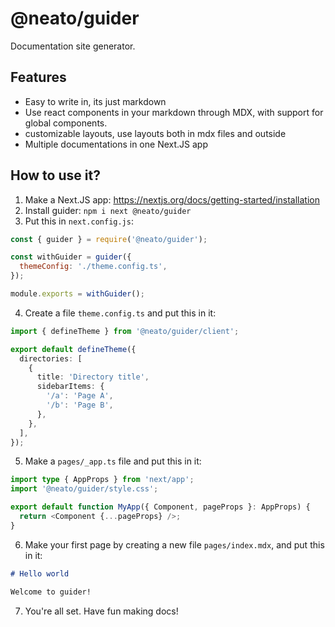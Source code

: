 # @neato/guider

Documentation site generator.

## Features
- Easy to write in, its just markdown
- Use react components in your markdown through MDX, with support for global components.
- customizable layouts, use layouts both in mdx files and outside
- Multiple documentations in one Next.JS app

## How to use it?
1. Make a Next.JS app: https://nextjs.org/docs/getting-started/installation
2. Install guider: `npm i next @neato/guider`
3. Put this in `next.config.js`:
```js
const { guider } = require('@neato/guider');

const withGuider = guider({
  themeConfig: './theme.config.ts',
});

module.exports = withGuider();
```
4. Create a file `theme.config.ts` and put this in it:
```ts
import { defineTheme } from '@neato/guider/client';

export default defineTheme({
  directories: [
    {
      title: 'Directory title',
      sidebarItems: {
        '/a': 'Page A',
        '/b': 'Page B',
      },
    },
  ],
});
```
5. Make a `pages/_app.ts` file and put this in it:
```ts
import type { AppProps } from 'next/app';
import '@neato/guider/style.css';

export default function MyApp({ Component, pageProps }: AppProps) {
  return <Component {...pageProps} />;
}
```
6. Make your first page by creating a new file `pages/index.mdx`, and put this in it:
```md
# Hello world

Welcome to guider!
```
7. You're all set. Have fun making docs!

